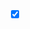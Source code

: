 <!DOCTYPE html>
<html>
<head>
  <meta charset="UFT-8"/>
  <meta name="viewport" content="width=device-width, initial-scale=1.O/>
  <title>Ineractive Street Lamp</title>
  <link rel="stylesheet" href="style.css">
</head>
<body>
  <input type="checkbox" name="btm" id="btn" checked>
  <div class="content">
      <div class="buildings">
          <div class="window"></div>
          <div class="window"></div>
          <div class="window"></div>
          <div class="window"></div>
          <div class="window"></div>
          <div class="window"></div>
  </div>
  <div class="ground">
      <div class="sewer"></div>
  </div>
  <div class="streetlamp">
      <div class="base"></div>
      <div class="basetop"></div>
      <div class="pole"></div>
      <div class="poletop"></div>
      <div class="head">
          <label for="btn"></label>
          <div class="top"></div>
          <div class="glass"></div>
          <div class="bot"></div>
      </div>
      <div class="light"></div>
      <div class="ground-light"></div>
  </div>
  </div>
</body>
</html>
